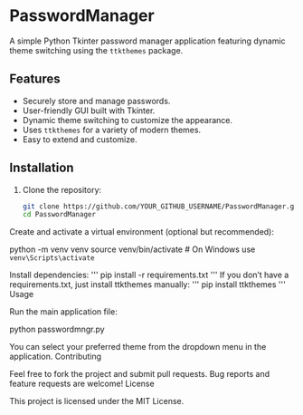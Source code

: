 # PasswordManager

A simple Python Tkinter password manager application featuring dynamic theme switching using the `ttkthemes` package.

## Features

- Securely store and manage passwords.
- User-friendly GUI built with Tkinter.
- Dynamic theme switching to customize the appearance.
- Uses `ttkthemes` for a variety of modern themes.
- Easy to extend and customize.

## Installation

1. Clone the repository:

   ```bash
   git clone https://github.com/YOUR_GITHUB_USERNAME/PasswordManager.git
   cd PasswordManager
Create and activate a virtual environment (optional but recommended):

python -m venv venv
source venv/bin/activate  # On Windows use `venv\Scripts\activate`

Install dependencies:
'''
   pip install -r requirements.txt
'''
If you don’t have a requirements.txt, just install ttkthemes manually:
'''
   pip install ttkthemes
'''
Usage

Run the main application file:

python passwordmngr.py

You can select your preferred theme from the dropdown menu in the application.
Contributing

Feel free to fork the project and submit pull requests. Bug reports and feature requests are welcome!
License

This project is licensed under the MIT License.

